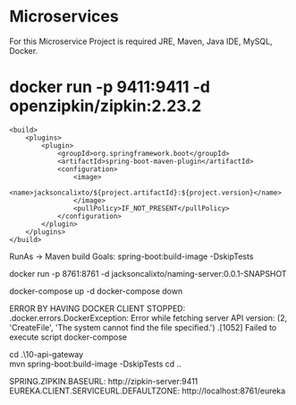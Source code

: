 # Microservices
For this Microservice Project is required JRE, Maven, Java IDE, MySQL, Docker.
# docker run -p 9411:9411 -d openzipkin/zipkin:2.23.2 

	<build>
		<plugins>
			<plugin>
				<groupId>org.springframework.boot</groupId>
				<artifactId>spring-boot-maven-plugin</artifactId>
				<configuration>
					<image>
						<name>jacksoncalixto/${project.artifactId}:${project.version}</name>
					</image>
					<pullPolicy>IF_NOT_PRESENT</pullPolicy>
				</configuration>
			</plugin>
		</plugins>
	</build>

RunAs -> Maven build
Goals: spring-boot:build-image -DskipTests

docker run -p 8761:8761 -d jacksoncalixto/naming-server:0.0.1-SNAPSHOT

docker-compose up -d
docker-compose down

ERROR BY HAVING DOCKER CLIENT STOPPED:
.docker.errors.DockerException: Error while fetching server API version: (2, 'CreateFile', 'The system cannot find the file specified.')
.[1052] Failed to execute script docker-compose

cd .\10-api-gateway\
mvn spring-boot:build-image -DskipTests
cd ..

SPRING.ZIPKIN.BASEURL: http://zipkin-server:9411
EUREKA.CLIENT.SERVICEURL.DEFAULTZONE: http://localhost:8761/eureka
